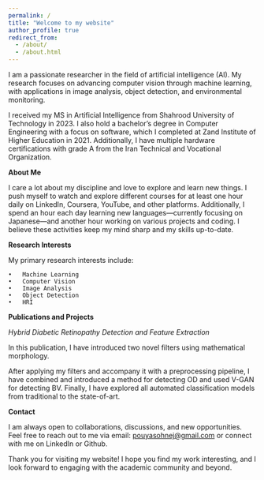 ```yaml
---
permalink: /
title: "Welcome to my website"
author_profile: true
redirect_from: 
  - /about/
  - /about.html
---
```


I am a passionate researcher in the field of artificial intelligence (AI). My research focuses on advancing computer vision through machine learning, with applications in image analysis, object detection, and environmental monitoring. 

I received my MS in Artificial Intelligence from Shahrood University of Technology in 2023. I also hold a bachelor’s degree in Computer Engineering with a focus on software, which I completed at Zand Institute of Higher Education in 2021. Additionally, I have multiple hardware certifications with grade A from the Iran Technical and Vocational Organization.

**About Me**

I care a lot about my discipline and love to explore and learn new things. I push myself to watch and explore different courses for at least one hour daily on LinkedIn, Coursera, YouTube, and other platforms. Additionally, I spend an hour each day learning new languages—currently focusing on Japanese—and another hour working on various projects and coding. I believe these activities keep my mind sharp and my skills up-to-date.

**Research Interests**

My primary research interests include:

	•	Machine Learning
	•	Computer Vision
	•	Image Analysis
	•	Object Detection
	•	HRI
 

**Publications and Projects**

*Hybrid Diabetic Retinopathy Detection and Feature Extraction*

In this publication, I have introduced two novel filters using mathematical morphology.

After applying my filters and accompany it with a preprocessing pipeline, I have combined and introduced a method for detecting OD and used V-GAN for detecting BV. Finally, I have explored all automated classification models from traditional to the state-of-art. 

**Contact**

I am always open to collaborations, discussions, and new opportunities. Feel free to reach out to me via email: pouyasohnej@gmail.com or connect with me on LinkedIn or Github.

Thank you for visiting my website! I hope you find my work interesting, and I look forward to engaging with the academic community and beyond.

